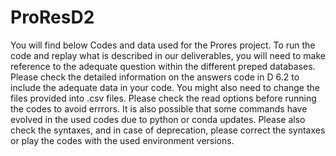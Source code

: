 # ProResD2
You will find below Codes and data used for the Prores project. To run the code and replay what is described in our deliverables, you will need to make reference to the adequate question within the different preped databases. Please check the detailed information on the answers code in D 6.2  to include the adequate data in your code. 
You might also need to change the files provided into .csv files. Please check the read options before running the codes to avoid errrors. 
It is also possible that some commands have evolved in the used codes due to python or conda updates. Please also check the syntaxes, and in case of deprecation, please correct the syntaxes or play the codes with the used environment versions. 
